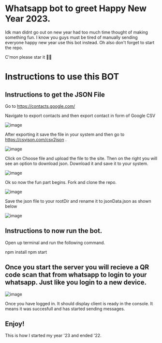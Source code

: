 # Whatsapp bot to greet Happy New Year 2023.

Idk man didnt go out on new year had too much time thought of making something fun. I know you guys must be tired of manually sending everyone happy new year use this bot instead. Oh also don't forget to start the repo.

C'mon please star it 🥹🥹

# Instructions to use this BOT

## Instructions to get the JSON File

Go to https://contacts.google.com/ 

Navigate to export contacts and then export contact in form of Google CSV

![image](https://user-images.githubusercontent.com/90630641/210153795-8e0902eb-9a99-4b77-a815-e21f4b02b3ac.png)


After exporting it save the file in your system and then go to https://csvjson.com/csv2json .

![image](https://user-images.githubusercontent.com/90630641/210153821-b2b057c5-e8fc-48bd-97c6-96b6d6a435e5.png)

Click on Choose file and upload the file to the site. Then on the right you will see an option to download json. Download it and save it to your system.

![image](https://user-images.githubusercontent.com/90630641/210153848-54a168ad-15ad-4507-bc20-699b5031a893.png)

Ok so now the fun part begins. Fork and clone the repo.

![image](https://user-images.githubusercontent.com/90630641/210153910-d79dd592-4c4c-4083-8ba5-db85d240df33.png)

Save the json file to your rootDir and rename it to jsonData.json as shown below

![image](https://user-images.githubusercontent.com/90630641/210153973-256a5e04-5a4f-40d6-b340-968ab28dc95d.png)


## Instructions to now run the bot.

Open up terminal and run the following command.

npm install
npm start


## Once you start the server you will recieve a QR code scan that from whatsapp to login to your whatsapp. Just like you login to a new device.

![image](https://user-images.githubusercontent.com/90630641/210154099-bf316dab-9c49-4965-9d5e-9babbf737e94.png)


Once you have logged in. It should display client is ready in the console. It means it was succesfull and has started sending messages.


## Enjoy!

This is how I started my year '23 and ended '22.


